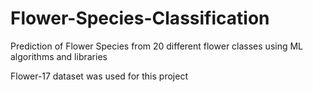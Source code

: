 # Flower-Species-Classification
Prediction of Flower Species from 20 different flower classes using ML algorithms and libraries

Flower-17 dataset was used for this project
